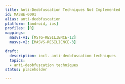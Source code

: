 ```yaml
---
title: Anti-Deobfuscation Techniques Not Implemented
id: MASWE-0091
alias: anti-deobfuscation
platform: [android, ios]
profiles: [R]
mappings:
  masvs-v1: [MSTG-RESILIENCE-12]
  masvs-v2: [MASVS-RESILIENCE-3]

draft:
  description: incl. anti-deobfuscation techniques
  topics:
  - anti-deobfuscation techniques
status: placeholder

---
```


